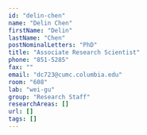 ```yaml
---
id: "delin-chen"
name: "Delin Chen"
firstName: "Delin"
lastName: "Chen"
postNominalLetters: "PhD"
title: "Associate Research Scientist"
phone: "851-5285"
fax: ""
email: "dc723@cumc.columbia.edu"
room: "608"
lab: "wei-gu"
group: "Research Staff"
researchAreas: []
url: []
tags: []
---
```


